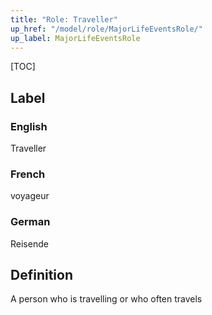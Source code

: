 ```yaml
---
title: "Role: Traveller"
up_href: "/model/role/MajorLifeEventsRole/"
up_label: MajorLifeEventsRole
---
```


[TOC]

## Label

### English
Traveller

### French
voyageur

### German
Reisende

## Definition
A person who is travelling or who often travels
